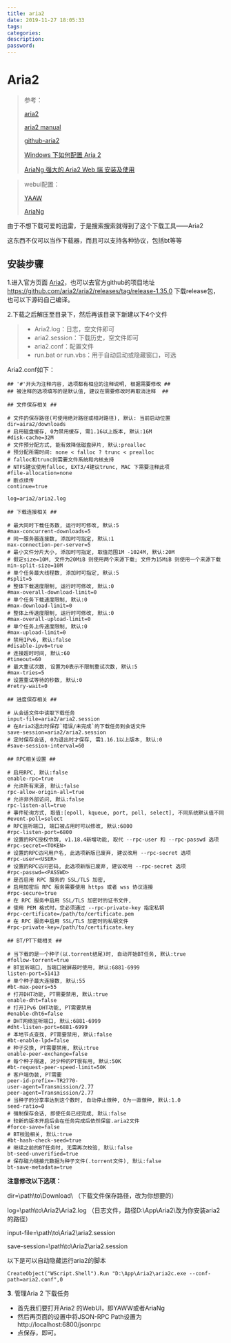 ```yaml
---
title: aria2
date: 2019-11-27 18:05:33
tags:
categories:
description:
password:
---
```














# Aria2



> 参考：
>
> [aria2]( http://aria2.github.io/ )
>
> [aria2 manual](http://aria2.github.io/manual/en/html/aria2c.html)
>
> [github-aria2]( https://github.com/aria2/aria2 ) 
>
> [Windows 下如何配置 Aria 2]( https://zhuanlan.zhihu.com/p/21831960 )
>
> [AriaNg 强大的 Aria2 Web 端 安装及使用]( https://www.htcp.net/3664.html )
>
> 
>
> 



> webui配置：
>
> [YAAW](http://aria2c.com/usage.html )
>
>  [AriaNg](http://ariang.mayswind.net/zh_Hans/ )
>
> 



由于不想下载可爱的迅雷，于是搜索搜索就得到了这个下载工具——Aria2

这东西不仅可以当作下载器，而且可以支持各种协议，包括bt等等





## 安装步骤



1.进入官方页面 [Aria2]( https://aria2.github.io/ )，也可以去官方github的项目地址 https://github.com/aria2/aria2/releases/tag/release-1.35.0 下载release包，也可以下源码自己编译。



2.下载之后解压至目录下，然后再该目录下新建以下4个文件

> * Aria2.log：日志，空文件即可
> * aria2.session：下载历史，空文件即可
> * aria2.conf：配置文件
> * run.bat or run.vbs：用于自动启动或隐藏窗口，可选



Aria2.conf如下：

```shell
## '#'开头为注释内容, 选项都有相应的注释说明, 根据需要修改 ##
## 被注释的选项填写的是默认值, 建议在需要修改时再取消注释  ##

## 文件保存相关 ##

# 文件的保存路径(可使用绝对路径或相对路径), 默认: 当前启动位置
dir=aira2/downloads
# 启用磁盘缓存, 0为禁用缓存, 需1.16以上版本, 默认:16M
#disk-cache=32M
# 文件预分配方式, 能有效降低磁盘碎片, 默认:prealloc
# 预分配所需时间: none < falloc ? trunc < prealloc
# falloc和trunc则需要文件系统和内核支持
# NTFS建议使用falloc, EXT3/4建议trunc, MAC 下需要注释此项
#file-allocation=none
# 断点续传
continue=true

log=aria2/aria2.log

## 下载连接相关 ##

# 最大同时下载任务数, 运行时可修改, 默认:5
#max-concurrent-downloads=5
# 同一服务器连接数, 添加时可指定, 默认:1
max-connection-per-server=5
# 最小文件分片大小, 添加时可指定, 取值范围1M -1024M, 默认:20M
# 假定size=10M, 文件为20MiB 则使用两个来源下载; 文件为15MiB 则使用一个来源下载
min-split-size=10M
# 单个任务最大线程数, 添加时可指定, 默认:5
#split=5
# 整体下载速度限制, 运行时可修改, 默认:0
#max-overall-download-limit=0
# 单个任务下载速度限制, 默认:0
#max-download-limit=0
# 整体上传速度限制, 运行时可修改, 默认:0
#max-overall-upload-limit=0
# 单个任务上传速度限制, 默认:0
#max-upload-limit=0
# 禁用IPv6, 默认:false
#disable-ipv6=true
# 连接超时时间, 默认:60
#timeout=60
# 最大重试次数, 设置为0表示不限制重试次数, 默认:5
#max-tries=5
# 设置重试等待的秒数, 默认:0
#retry-wait=0

## 进度保存相关 ##

# 从会话文件中读取下载任务
input-file=aria2/aria2.session
# 在Aria2退出时保存`错误/未完成`的下载任务到会话文件
save-session=aria2/aria2.session
# 定时保存会话, 0为退出时才保存, 需1.16.1以上版本, 默认:0
#save-session-interval=60

## RPC相关设置 ##

# 启用RPC, 默认:false
enable-rpc=true
# 允许所有来源, 默认:false
rpc-allow-origin-all=true
# 允许非外部访问, 默认:false
rpc-listen-all=true
# 事件轮询方式, 取值:[epoll, kqueue, port, poll, select], 不同系统默认值不同
#event-poll=select
# RPC监听端口, 端口被占用时可以修改, 默认:6800
#rpc-listen-port=6800
# 设置的RPC授权令牌, v1.18.4新增功能, 取代 --rpc-user 和 --rpc-passwd 选项
#rpc-secret=<TOKEN>
# 设置的RPC访问用户名, 此选项新版已废弃, 建议改用 --rpc-secret 选项
#rpc-user=<USER>
# 设置的RPC访问密码, 此选项新版已废弃, 建议改用 --rpc-secret 选项
#rpc-passwd=<PASSWD>
# 是否启用 RPC 服务的 SSL/TLS 加密,
# 启用加密后 RPC 服务需要使用 https 或者 wss 协议连接
#rpc-secure=true
# 在 RPC 服务中启用 SSL/TLS 加密时的证书文件,
# 使用 PEM 格式时，您必须通过 --rpc-private-key 指定私钥
#rpc-certificate=/path/to/certificate.pem
# 在 RPC 服务中启用 SSL/TLS 加密时的私钥文件
#rpc-private-key=/path/to/certificate.key

## BT/PT下载相关 ##

# 当下载的是一个种子(以.torrent结尾)时, 自动开始BT任务, 默认:true
#follow-torrent=true
# BT监听端口, 当端口被屏蔽时使用, 默认:6881-6999
listen-port=51413
# 单个种子最大连接数, 默认:55
#bt-max-peers=55
# 打开DHT功能, PT需要禁用, 默认:true
enable-dht=false
# 打开IPv6 DHT功能, PT需要禁用
#enable-dht6=false
# DHT网络监听端口, 默认:6881-6999
#dht-listen-port=6881-6999
# 本地节点查找, PT需要禁用, 默认:false
#bt-enable-lpd=false
# 种子交换, PT需要禁用, 默认:true
enable-peer-exchange=false
# 每个种子限速, 对少种的PT很有用, 默认:50K
#bt-request-peer-speed-limit=50K
# 客户端伪装, PT需要
peer-id-prefix=-TR2770-
user-agent=Transmission/2.77
peer-agent=Transmission/2.77
# 当种子的分享率达到这个数时, 自动停止做种, 0为一直做种, 默认:1.0
seed-ratio=0
# 强制保存会话, 即使任务已经完成, 默认:false
# 较新的版本开启后会在任务完成后依然保留.aria2文件
#force-save=false
# BT校验相关, 默认:true
#bt-hash-check-seed=true
# 继续之前的BT任务时, 无需再次校验, 默认:false
bt-seed-unverified=true
# 保存磁力链接元数据为种子文件(.torrent文件), 默认:false
bt-save-metadata=true
```



**注意修改以下选项：**

dir=\path\to\Download\ （下载文件保存路径，改为你想要的）

log=\path\to\Aria2\Aria2.log （日志文件，路径D:\App\Aria2\改为你安装aria2的路径）

input-file=\path\to\Aria2\aria2.session

save-session=\path\to\Aria2\aria2.session



以下是可以自动隐藏运行aria2的脚本

```
CreateObject("WScript.Shell").Run "D:\App\Aria2\aria2c.exe --conf-path=aria2.conf",0
```



**3**. 管理Aria 2 下载任务

- 首先我们要打开Aria2 的WebUI，即YAWW或者AriaNg
- 然后再页面的设置中将JSON-RPC Path设置为http://localhost:6800/jsonrpc
- 点保存，即可。













